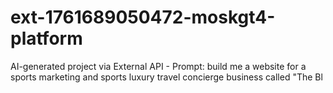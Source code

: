 # ext-1761689050472-moskgt4-platform
AI-generated project via External API - Prompt: build me a website for a sports marketing and sports luxury travel concierge business called "The Bl
